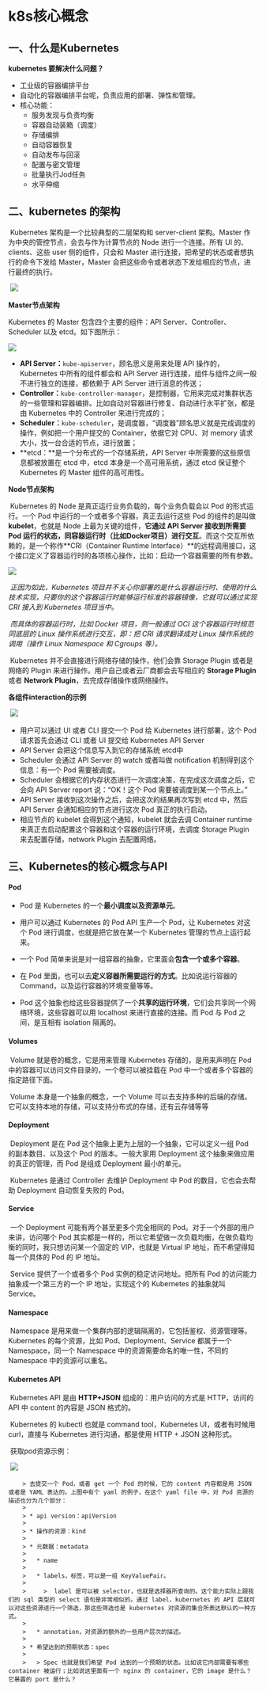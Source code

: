 # k8s核心概念

## 一、什么是Kubernetes

**kubernetes 要解决什么问题？**





* 工业级的容器编排平台
* 自动化的容器编排平台呢，负责应用的部署、弹性和管理。
* 核心功能：
  * 服务发现与负责均衡
  * 容器自动装箱（调度）
  * 存储编排
  * 自动容器恢复
  * 自动发布与回滚
  * 配置与密文管理
  * 批量执行Jod任务
  * 水平伸缩

## 二、kubernetes 的架构

​		Kubernetes 架构是一个比较典型的二层架构和 server-client 架构。Master 作为中央的管控节点，会去与作为计算节点的 Node 进行一个连接。所有 UI 的、clients、这些 user 侧的组件，只会和 Master 进行连接，把希望的状态或者想执行的命令下发给 Master，Master 会把这些命令或者状态下发给相应的节点，进行最终的执行。

​		![](./png/k8s-1.png)

**Master节点架构**

Kubernetes 的 Master 包含四个主要的组件：API Server、Controller、Scheduler 以及 etcd。如下图所示：

![](./png/k8s-2.png)

* **API Server：**`kube-apiserver`，顾名思义是用来处理 API 操作的，Kubernetes 中所有的组件都会和 API Server 进行连接，组件与组件之间一般不进行独立的连接，都依赖于 API Server 进行消息的传送；
* **Controller：**`kube-controller-manager`，是控制器，它用来完成对集群状态的一些管理和容器编排。比如自动对容器进行修复、自动进行水平扩张，都是由 Kubernetes 中的 Controller 来进行完成的；
* **Scheduler：**`kube-scheduler`，是调度器，“调度器”顾名思义就是完成调度的操作，例如把一个用户提交的 Container，依据它对 CPU、对 memory 请求大小，找一台合适的节点，进行放置；
* **etcd：**是一个分布式的一个存储系统，API Server 中所需要的这些原信息都被放置在 etcd 中，etcd 本身是一个高可用系统，通过 etcd 保证整个 Kubernetes 的 Master 组件的高可用性。

**Node节点架构**

​		Kubernetes 的 Node 是真正运行业务负载的，每个业务负载会以 Pod 的形式运行。一个 Pod 中运行的一个或者多个容器，真正去运行这些 Pod 的组件的是叫做 **kubelet**，也就是 Node 上最为关键的组件，**它通过 API Server 接收到所需要 Pod 运行的状态，同容器运行时（比如Docker项目）进行交互**。而这个交互所依赖的，是一个称作**CRI（Container Runtime Interface）**的远程调用接口，这个接口定义了容器运行时的各项核心操作，比如：启动一个容器需要的所有参数。

![](./png/k8s-3.png)

​		*正因为如此，Kubernetes 项目并不关心你部署的是什么容器运行时、使用的什么技术实现，只要你的这个容器运行时能够运行标准的容器镜像，它就可以通过实现 CRI 接入到 Kubernetes 项目当中。*

​		*而具体的容器运行时，比如 Docker 项目，则一般通过 OCI 这个容器运行时规范同底层的 Linux 操作系统进行交互，即：把 CRI 请求翻译成对 Linux 操作系统的调用（操作 Linux Namespace 和 Cgroups 等）。*

​		Kubernetes 并不会直接进行网络存储的操作，他们会靠 Storage Plugin 或者是网络的 Plugin 来进行操作。用户自己或者云厂商都会去写相应的 **Storage Plugin** 或者 **Network Plugin**，去完成存储操作或网络操作。

**各组件interaction的示例**

​		![](./png/k8s-4.png)

* 用户可以通过 UI 或者 CLI 提交一个 Pod 给 Kubernetes 进行部署，这个 Pod 请求首先会通过 CLI 或者 UI 提交给 Kubernetes API Server
*  API Server 会把这个信息写入到它的存储系统 etcd中
* Scheduler 会通过 API Server 的 watch 或者叫做 notification 机制得到这个信息：有一个 Pod 需要被调度。
* Scheduler 会根据它的内存状态进行一次调度决策，在完成这次调度之后，它会向 API Server report 说：“OK！这个 Pod 需要被调度到某一个节点上。”
*  API Server 接收到这次操作之后，会把这次的结果再次写到 etcd 中，然后 API Server 会通知相应的节点进行这次 Pod 真正的执行启动。
* 相应节点的 kubelet 会得到这个通知，kubelet 就会去调 Container runtime 来真正去启动配置这个容器和这个容器的运行环境，去调度 Storage Plugin 来去配置存储，network Plugin 去配置网络。

## 三、Kubernetes的核心概念与API

#### Pod

* Pod 是 Kubernetes 的一个**最小调度以及资源单元**。
* 用户可以通过 Kubernetes 的 Pod API 生产一个 Pod，让 Kubernetes 对这个 Pod 进行调度，也就是把它放在某一个 Kubernetes 管理的节点上运行起来。
* 一个 Pod 简单来说是对一组容器的抽象，它里面会**包含一个或多个容器**。

* 在 Pod 里面，也可以去**定义容器所需要运行的方式**。比如说运行容器的 Command，以及运行容器的环境变量等等。
* Pod 这个抽象也给这些容器提供了一个**共享的运行环境**，它们会共享同一个网络环境，这些容器可以用 localhost 来进行直接的连接。而 Pod 与 Pod 之间，是互相有 isolation 隔离的。

#### Volumes

​		Volume 就是卷的概念，它是用来管理 Kubernetes 存储的，是用来声明在 Pod 中的容器可以访问文件目录的，一个卷可以被挂载在 Pod 中一个或者多个容器的指定路径下面。

​		Volume 本身是一个抽象的概念，一个 Volume 可以去支持多种的后端的存储。它可以支持本地的存储，可以支持分布式的存储，还有云存储等等

#### Deployment

​		Deployment 是在 Pod 这个抽象上更为上层的一个抽象，它可以定义一组 Pod 的副本数目、以及这个 Pod 的版本。一般大家用 Deployment 这个抽象来做应用的真正的管理，而 Pod 是组成 Deployment 最小的单元。

​		Kubernetes 是通过 Controller 去维护 Deployment 中 Pod 的数目，它也会去帮助 Deployment 自动恢复失败的 Pod。

#### Service

​		一个 Deployment 可能有两个甚至更多个完全相同的 Pod。对于一个外部的用户来讲，访问哪个 Pod 其实都是一样的，所以它希望做一次负载均衡，在做负载均衡的同时，我只想访问某一个固定的 VIP，也就是 Virtual IP 地址，而不希望得知每一个具体的 Pod 的 IP 地址。

​		Service 提供了一个或者多个 Pod 实例的稳定访问地址。把所有 Pod 的访问能力抽象成一个第三方的一个 IP 地址，实现这个的 Kubernetes 的抽象就叫 Service。

#### Namespace

​		Namespace 是用来做一个集群内部的逻辑隔离的，它包括鉴权、资源管理等。Kubernetes 的每个资源，比如 Pod、Deployment、Service 都属于一个 Namespace，同一个 Namespace 中的资源需要命名的唯一性，不同的 Namespace 中的资源可以重名。

#### Kubernetes API

​		Kubernetes API 是由 **HTTP+JSON** 组成的：用户访问的方式是 HTTP，访问的 API 中 content 的内容是 JSON 格式的。

​		Kubernetes 的 kubectl 也就是 command tool，Kubernetes UI，或者有时候用 curl，直接与 Kubernetes 进行沟通，都是使用 HTTP + JSON 这种形式。

​		获取pod资源示例：

​		![](./png/k8s-5.png)

		> 去提交一个 Pod，或者 get 一个 Pod 的时候，它的 content 内容都是用 JSON 或者是 YAML 表达的。上图中有个 yaml 的例子，在这个 yaml file 中，对 Pod 资源的描述也分为几个部分：
		>
		> * api version：apiVersion
		>
		> * 操作的资源：kind
		>
		> * 元数据：metadata
		>
		>   * name
		>
		>   * labels，标签，可以是一组 KeyValuePair。
		>
		>     >  label 是可以被 selector，也就是选择器所查询的。这个能力实际上跟我们的 sql 类型的 select 语句是非常相似的。通过 label，kubernetes 的 API 层就可以对这些资源进行一个筛选，那这些筛选也是 kubernetes 对资源的集合所表达默认的一种方式。
		>
		>   * annotation，对资源的额外的一些用户层次的描述。
		>
		> * 希望达到的预期状态：spec
		>
		>   > Spec 也就是我们希望 Pod 达到的一个预期的状态。比如说它内部需要有哪些 container 被运行；比如说这里面有一个 nginx 的 container，它的 image 是什么？它暴露的 port 是什么？